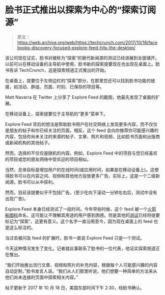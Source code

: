 # 脸书正式推出以探索为中心的“探索订阅源”

> 原文：<https://web.archive.org/web/https://techcrunch.com/2017/10/18/facebooks-discovery-focused-explore-feed-hits-the-desktop/>

该公司现在证实，脸书对被称为“探索”的替代新闻源的测试已经进展到全面铺开。以前可以在移动设备的主导航中使用，脸书新的探索提要现在也出现在桌面上。脸书告诉 TechCrunch，这是探索频道正式推出的开始。

在桌面上，提要位于左侧边栏的“探索”部分，在那里您还可以找到脸书功能的链接，如活动、群组、页面、时刻、已保存的项目等。

Matt Navarra 在 Twitter 上分享了 Explore Feed 的截图，他最先发现了桌面的扩展。

在移动设备上，探索提要位于主导航的“更多”菜单下。

Explore Feed 背后的想法是帮助脸书用户在社交网络上发现更多内容，而不仅仅是朋友的帖子和你已经关注的页面。相反，这个 feed 会向你推荐你可能感兴趣的内容，包括你尚未关注的来源的帖子、文章、照片和视频，比如脸书页面和出版商或新闻机构的其他帖子。

然而，选择的不仅仅是随机的内容。例如，Explore Feed 中的项目与您已经喜欢的项目或您的朋友网络中受欢迎的项目相似。

当然，总体目标是增加用户的在线时间(或应用时间，如果是在移动设备上)。这使得脸书可以在内容之间、视频和其他地方投放更多广告。实际上，这是一个二级新闻源，脸书可以从中获利。

然而，目前该提要似乎不包括广告。(至少在向下滚动一分钟左右后，测试中没有出现广告)。

Explore Feed 本身已经测试了一段时间。今年早些时候，这个 feed 被一个[火箭船图标](https://web.archive.org/web/20230227111248/https://techcrunch.com/2017/03/29/facebook-tries-a-second-news-feed-headed-by-a-rocket-ship-icon/)命名，这可能让不理解其用途的用户感到困惑。但是其他的[测试](https://web.archive.org/web/20230227111248/https://geek.ng/facebook-adds-explore-tab-ios-app/)已经将提要标记为“探索”，这更有意义。这个名字一直沿用至今，因为现在桌面上的 feed 也是这么标注的。

当过去被问及 feed 的扩展时，脸书一直说 Explore Feed 只是一个测试。

今天这种情况发生了变化。记者就此事联系了脸书的一位代表，他证实探索频道正在推出。

“我们开始推出流行文章、视频和照片的补充内容，根据每个人可能感兴趣的内容自动定制，”脸书发言人说。“我们从人们那里听说，他们想要一种简单的方法来从他们尚未连接的页面中探索相关内容。”

帖子更新于 2017 年 10 月 18 日，美国东部时间下午 2:30，经脸书确认。